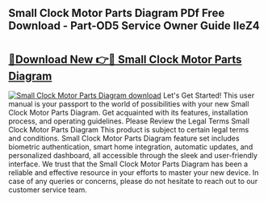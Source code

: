 ## Small Clock Motor Parts Diagram PDf Free Download - Part-OD5 Service Owner Guide IIeZ4

# <h2><a href="http://dfprtj8.blite.top/?on=Small+Clock+Motor+Parts+Diagram">🔗Download New 👉🔴 Small Clock Motor Parts Diagram</a></h2>

[![Small Clock Motor Parts Diagram download](https://i.imgur.com/lujVjoI.png)](http://dfprtj8.blite.top/?on=Small+Clock+Motor+Parts+Diagram)
Let's Get Started! This user manual is your passport to the world of possibilities with your new Small Clock Motor Parts Diagram. Get acquainted with its features, installation process, and operating guidelines. Please Review the Legal Terms Small Clock Motor Parts Diagram This product is subject to certain legal terms and conditions. Small Clock Motor Parts Diagram feature set includes biometric authentication, smart home integration, automatic updates, and personalized dashboard, all accessible through the sleek and user-friendly interface. We trust that the Small Clock Motor Parts Diagram has been a reliable and effective resource in your efforts to master your new device. In case of any queries or concerns, please do not hesitate to reach out to our customer service team.
